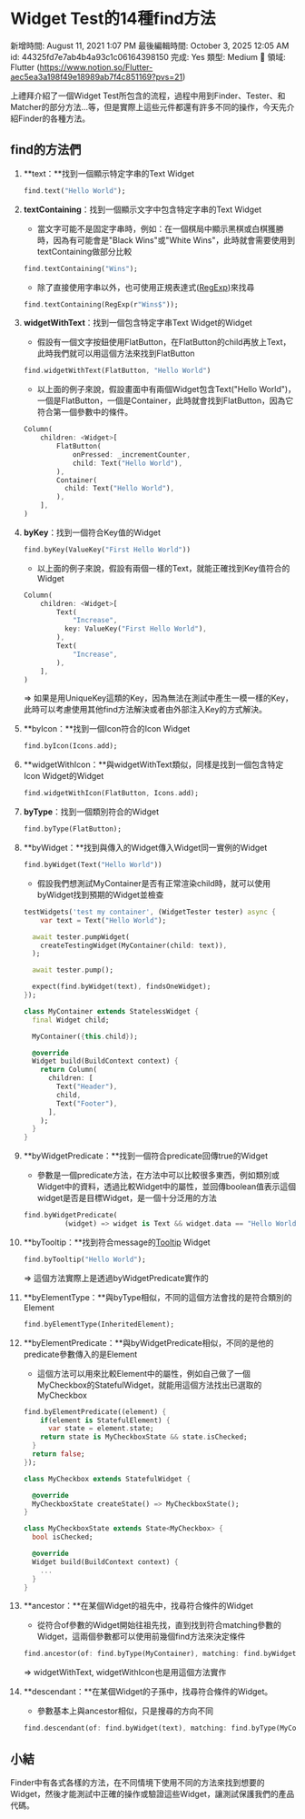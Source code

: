 # Widget Test的14種find方法

新增時間: August 11, 2021 1:07 PM
最後編輯時間: October 3, 2025 12:05 AM
id: 44325fd7e7ab4b4a93c1c06164398150
完成: Yes
類型: Medium
🧩 領域: Flutter (https://www.notion.so/Flutter-aec5ea3a198f49e18989ab7f4c851169?pvs=21)

上禮拜介紹了一個Widget Test所包含的流程，過程中用到Finder、Tester、和Matcher的部分方法...等，但是實際上這些元件都還有許多不同的操作，今天先介紹Finder的各種方法。

## find的方法們

1. **text：**找到一個顯示特定字串的Text Widget
    
    ```dart
    find.text("Hello World");
    ```
    
2. **textContaining**：找到一個顯示文字中包含特定字串的Text Widget
    - 當文字可能不是固定字串時，例如：在一個棋局中顯示黑棋或白棋獲勝時，因為有可能會是"Black Wins"或"White Wins"，此時就會需要使用到textContaining做部分比較
    
    ```dart
    find.textContaining("Wins");
    ```
    
    - 除了直接使用字串以外，也可使用正規表達式([RegExp](https://api.flutter.dev/flutter/dart-core/RegExp-class.html))來找尋
    
    ```dart
    find.textContaining(RegExp(r"Wins$"));
    ```
    
3. **widgetWithText**：找到一個包含特定字串Text Widget的Widget
    - 假設有一個文字按鈕使用FlatButton，在FlatButton的child再放上Text，此時我們就可以用這個方法來找到FlatButton
    
    ```dart
    find.widgetWithText(FlatButton, "Hello World")
    ```
    
    - 以上面的例子來說，假設畫面中有兩個Widget包含Text("Hello World")，一個是FlatButton，一個是Container，此時就會找到FlatButton，因為它符合第一個參數中的條件。
    
    ```dart
    Column(
    	children: <Widget>[
    		FlatButton(
    			onPressed: _incrementCounter,
    			child: Text("Hello World"),
    		),      
    		Container(
    		  child: Text("Hello World"),
    		),
    	],
    )
    ```
    
4. **byKey**：找到一個符合Key值的Widget
    
    ```dart
    find.byKey(ValueKey("First Hello World"))
    ```
    
    - 以上面的例子來說，假設有兩個一樣的Text，就能正確找到Key值符合的Widget
    
    ```dart
    Column(
    	children: <Widget>[
    		Text(
    			"Increase",
    		  key: ValueKey("First Hello World"),
    		),
    		Text(
    			"Increase",
    		),
    	],
    )
    ```
    
    ⇒ 如果是用UniqueKey這類的Key，因為無法在測試中產生一模一樣的Key，此時可以考慮使用其他find方法解決或者由外部注入Key的方式解決。
    
5. **byIcon：**找到一個Icon符合的Icon Widget
    
    ```dart
    find.byIcon(Icons.add);
    ```
    
6. **widgetWithIcon：**與widgetWithText類似，同樣是找到一個包含特定Icon Widget的Widget
    
    ```dart
    find.widgetWithIcon(FlatButton, Icons.add);
    ```
    
7. **byType**：找到一個類別符合的Widget
    
    ```dart
    find.byType(FlatButton);
    ```
    
8. **byWidget：**找到與傳入的Widget傳入Widget同一實例的Widget
    
    ```dart
    find.byWidget(Text("Hello World"))
    ```
    
    - 假設我們想測試MyContainer是否有正常渲染child時，就可以使用byWidget找到預期的Widget並檢查
    
    ```dart
    testWidgets('test my container', (WidgetTester tester) async {
    	var text = Text("Hello World");
    
      await tester.pumpWidget(
        createTestingWidget(MyContainer(child: text)),
      );
    
      await tester.pump();
    
      expect(find.byWidget(text), findsOneWidget);
    });
    ```
    
    ```dart
    class MyContainer extends StatelessWidget {
      final Widget child;
    
      MyContainer({this.child});
    
      @override
      Widget build(BuildContext context) {
        return Column(
          children: [
            Text("Header"),
            child,
            Text("Footer"),
          ],
        );
      }
    }
    ```
    
9. **byWidgetPredicate：**找到一個符合predicate回傳true的Widget
    - 參數是一個predicate方法，在方法中可以比較很多東西，例如類別或Widget中的資料，透過比較Widget中的屬性，並回傳boolean值表示這個widget是否是目標Widget，是一個十分泛用的方法
    
    ```dart
    find.byWidgetPredicate(
              (widget) => widget is Text && widget.data == "Hello World")
    ```
    
10. **byTooltip：**找到符合message的[Tooltip](https://api.flutter.dev/flutter/material/Tooltip-class.html) Widget 
    
    ```dart
    find.byTooltip("Hello World");
    ```
    
    ⇒ 這個方法實際上是透過byWidgetPredicate實作的
    
11. **byElementType：**與byType相似，不同的這個方法會找的是符合類別的Element
    
    ```dart
    find.byElementType(InheritedElement);
    ```
    
12. **byElementPredicate：**與byWidgetPredicate相似，不同的是他的predicate參數傳入的是Element
    - 這個方法可以用來比較Element中的屬性，例如自己做了一個MyCheckbox的StatefulWidget，就能用這個方法找出已選取的MyCheckbox
    
    ```dart
    find.byElementPredicate((element) {
    	if(element is StatefulElement) {
    	  var state = element.state;
        return state is MyCheckboxState && state.isChecked;
      }
      return false;
    });
    ```
    
    ```dart
    class MyCheckbox extends StatefulWidget {
    
      @override
      MyCheckboxState createState() => MyCheckboxState();
    }
    
    class MyCheckboxState extends State<MyCheckbox> {
      bool isChecked;
    
      @override
      Widget build(BuildContext context) {
        ...
      }
    }
    ```
    
13. **ancestor：**在某個Widget的祖先中，找尋符合條件的Widget
    - 從符合of參數的Widget開始往祖先找，直到找到符合matching參數的Widget，這兩個參數都可以使用前幾個find方法來決定條件
    
    ```dart
    find.ancestor(of: find.byType(MyContainer), matching: find.byWidget(text));
    ```
    
    ⇒ widgetWithText, widgetWithIcon也是用這個方法實作
    
14. **descendant：**在某個Widget的子孫中，找尋符合條件的Widget。
    - 參數基本上與ancestor相似，只是搜尋的方向不同
    
    ```dart
    find.descendant(of: find.byWidget(text), matching: find.byType(MyContainer));
    ```
    

## **小結**

Finder中有各式各樣的方法，在不同情境下使用不同的方法來找到想要的Widget，然後才能測試中正確的操作或驗證這些Widget，讓測試保護我們的產品代碼。